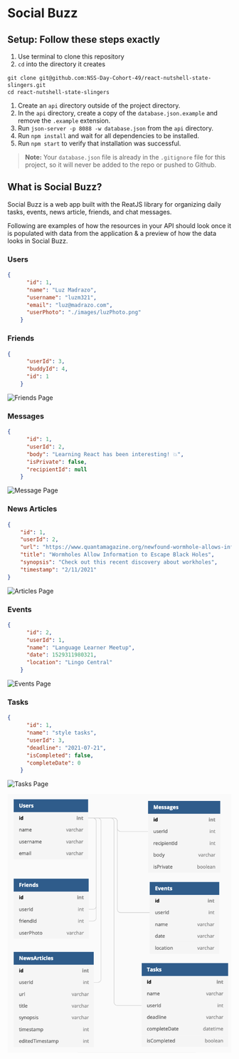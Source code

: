 # Social Buzz

## Setup: Follow these steps exactly

1. Use terminal to clone this repository
1. `cd` into the directory it creates
```
git clone git@github.com:NSS-Day-Cohort-49/react-nutshell-state-slingers.git
cd react-nutshell-state-slingers
```
1. Create an `api` directory outside of the project directory.
1. In the `api` directory, create a copy of the `database.json.example` and remove the `.example` extension.
1. Run `json-server -p 8088 -w database.json` from the `api` directory.
1. Run `npm install` and wait for all dependencies to be installed.
1. Run `npm start` to verify that installation was successful.

> **Note:** Your `database.json` file is already in the `.gitignore` file for this project, so it will never be added to the repo or pushed to Github.

## What is Social Buzz?

Social Buzz is a web app built with the ReatJS library for organizing daily tasks, events, news article, friends, and chat messages.

Following are examples of how the resources in your API should look once it is populated with data from the application & a preview of how the data looks in Social Buzz.

### Users

```json
{
      "id": 1,
      "name": "Luz Madrazo",
      "username": "luzm321",
      "email": "luz@madrazo.com",
      "userPhoto": "./images/luzPhoto.png"
    }
```

### Friends

```json
{
      "userId": 3,
      "buddyId": 4,
      "id": 1
    }
```
![Friends Page](./public/images/friends.gif "Friends page preview")

### Messages

```json
{
      "id": 1,
      "userId": 2,
      "body": "Learning React has been interesting! 💥",
      "isPrivate": false,
      "recipientId": null
    }
```
![Message Page](./public/images/messages.gif "Message page preview")
### News Articles

```json
{
    "id": 1,
    "userId": 2,
    "url": "https://www.quantamagazine.org/newfound-wormhole-allows-information-to-escape-black-holes-20171023/",
    "title": "Wormholes Allow Information to Escape Black Holes",
    "synopsis": "Check out this recent discovery about workholes",
    "timestamp": "2/11/2021"
}
```
![Articles Page](./public/images/articles.gif "Articles page preview")

### Events

```json
{
      "id": 2,
      "userId": 1,
      "name": "Language Learner Meetup",
      "date": 1529311980321,
      "location": "Lingo Central"
    }
```
![Events Page](./public/images/events.gif "Events page preview")
### Tasks

```json
{
      "id": 1,
      "name": "style tasks",
      "userId": 3,
      "deadline": "2021-07-21",
      "isCompleted": false,
      "completeDate": 0
    }
```
![Tasks Page](./public/images/tasks.gif "Tasks page preview")

![entity relationship diagram](./public/images/socialBuzzERD.png "entity relationship diagram for Social Buzz")